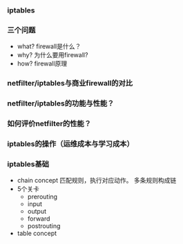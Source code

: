 ### iptables
### 三个问题
* what?
firewall是什么？
* why?
为什么要用firewall?
* how?
firewall原理
### netfilter/iptables与商业firewall的对比
### netfilter/iptables的功能与性能？
### 如何评价netfilter的性能？
### iptables的操作（运维成本与学习成本）

### iptables基础
* chain concept
匹配规则，执行对应动作。
多条规则构成链
* 5个关卡
  * prerouting
  * input 
  * output
  * forward
  * postrouting
 * table concept
 

